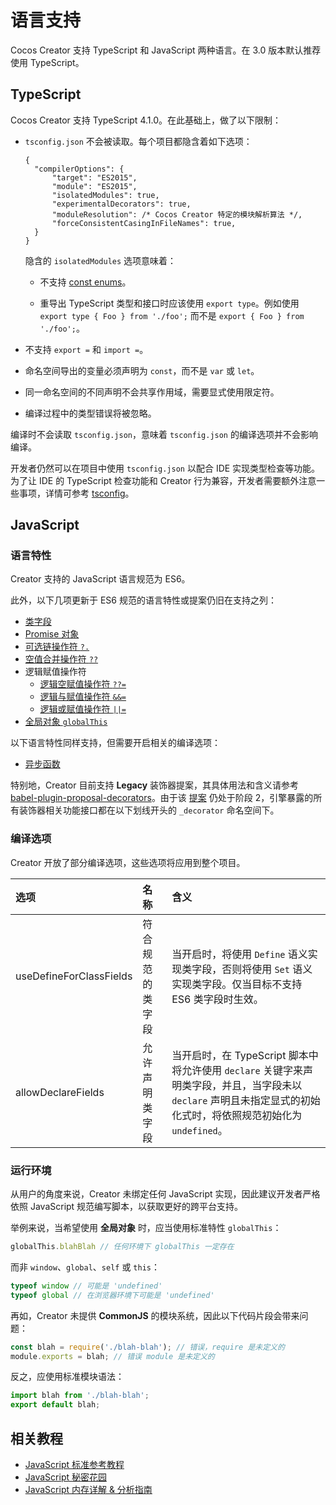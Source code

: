 # 语言支持

Cocos Creator 支持 TypeScript 和 JavaScript 两种语言。在 3.0 版本默认推荐使用 TypeScript。

## TypeScript

Cocos Creator 支持 TypeScript 4.1.0。在此基础上，做了以下限制：

- `tsconfig.json` 不会被读取。每个项目都隐含着如下选项：

  ```json5
  {
    "compilerOptions": {
        "target": "ES2015",
        "module": "ES2015",
        "isolatedModules": true,
        "experimentalDecorators": true,
        "moduleResolution": /* Cocos Creator 特定的模块解析算法 */,
        "forceConsistentCasingInFileNames": true,
    }
  }
  ```

  隐含的 `isolatedModules` 选项意味着：
    - 不支持 [const enums](https://www.typescriptlang.org/docs/handbook/enums.html#const-enums)。

    - 重导出 TypeScript 类型和接口时应该使用 `export type`。例如使用 `export type { Foo } from './foo';` 而不是 `export { Foo } from './foo';`。

- 不支持 `export =` 和 `import =`。

- 命名空间导出的变量必须声明为 `const`，而不是 `var` 或 `let`。

- 同一命名空间的不同声明不会共享作用域，需要显式使用限定符。

- 编译过程中的类型错误将被忽略。

编译时不会读取 `tsconfig.json`，意味着 `tsconfig.json` 的编译选项并不会影响编译。

开发者仍然可以在项目中使用 `tsconfig.json` 以配合 IDE 实现类型检查等功能。为了让 IDE 的 TypeScript 检查功能和 Creator 行为兼容，开发者需要额外注意一些事项，详情可参考 [tsconfig](./tsconfig.md)。

## JavaScript

### 语言特性

Creator 支持的 JavaScript 语言规范为 ES6。

此外，以下几项更新于 ES6 规范的语言特性或提案仍旧在支持之列：

- [类字段](https://developer.mozilla.org/zh-CN/docs/Web/JavaScript/Reference/Classes/Class_elements)
- [Promise 对象](https://developer.mozilla.org/zh-CN/docs/Web/JavaScript/Reference/Global_Objects/Promise)
- [可选链操作符 `?.`](https://developer.mozilla.org/zh-CN/docs/Web/JavaScript/Reference/Operators/Optional_chaining)
- [空值合并操作符 `??`](https://developer.mozilla.org/zh-CN/docs/Web/JavaScript/Reference/Operators/Nullish_coalescing_operator)
- 逻辑赋值操作符
    - [逻辑空赋值操作符 `??=`](https://developer.mozilla.org/zh-CN/docs/Web/JavaScript/Reference/Operators/Logical_nullish_assignment)
    - [逻辑与赋值操作符 `&&=`](https://developer.mozilla.org/zh-CN/docs/Web/JavaScript/Reference/Operators/Logical_AND_assignment)
    - [逻辑或赋值操作符 `||=`](https://developer.mozilla.org/zh-CN/docs/Web/JavaScript/Reference/Operators/Logical_OR_assignment)
- [全局对象 `globalThis`](https://developer.mozilla.org/zh-CN/docs/Web/JavaScript/Reference/Global_Objects/globalThis)

以下语言特性同样支持，但需要开启相关的编译选项：

- [异步函数](https://developer.mozilla.org/zh-CN/docs/Web/JavaScript/Reference/Statements/async_function)

特别地，Creator 目前支持 **Legacy** 装饰器提案，其具体用法和含义请参考 [babel-plugin-proposal-decorators](https://babeljs.io/docs/en/babel-plugin-proposal-decorators)。由于该 [提案](https://github.com/tc39/proposal-decorators) 仍处于阶段 2，引擎暴露的所有装饰器相关功能接口都在以下划线开头的 `_decorator` 命名空间下。

### 编译选项

Creator 开放了部分编译选项，这些选项将应用到整个项目。

| 选项 | 名称 | 含义 |
| :-- | :--- | :-- |
| useDefineForClassFields | 符合规范的类字段 | 当开启时，将使用 `Define` 语义实现类字段，否则将使用 `Set` 语义实现类字段。仅当目标不支持 ES6 类字段时生效。    |
| allowDeclareFields      | 允许声明类字段   | 当开启时，在 TypeScript 脚本中将允许使用 `declare` 关键字来声明类字段，并且，当字段未以 `declare` 声明且未指定显式的初始化式时，将依照规范初始化为 `undefined`。 |

### 运行环境

从用户的角度来说，Creator 未绑定任何 JavaScript 实现，因此建议开发者严格依照 JavaScript 规范编写脚本，以获取更好的跨平台支持。

举例来说，当希望使用 **全局对象** 时，应当使用标准特性 `globalThis`：

```js
globalThis.blahBlah // 任何环境下 globalThis 一定存在
```

而非 `window`、`global`、`self` 或 `this`：

```js
typeof window // 可能是 'undefined'
typeof global // 在浏览器环境下可能是 'undefined'
```

再如，Creator 未提供 **CommonJS** 的模块系统，因此以下代码片段会带来问题：

```js
const blah = require('./blah-blah'); // 错误，require 是未定义的
module.exports = blah; // 错误 module 是未定义的
```

反之，应使用标准模块语法：

```js
import blah from './blah-blah';
export default blah;
```

## 相关教程

- [JavaScript 标准参考教程](https://wangdoc.com/javascript/)
- [JavaScript 秘密花园](https://bonsaiden.github.io/JavaScript-Garden/zh/)
- [JavaScript 内存详解 & 分析指南](https://mp.weixin.qq.com/s/EuJzQajlU8rpZprWkXbJVg)
